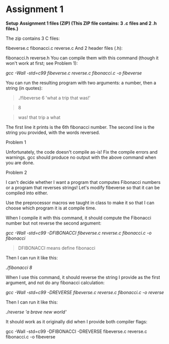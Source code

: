 Assignment 1
==========================

**Setup**
**Assignment 1 files (ZIP) (This ZIP file contains: 3 .c files and 2 .h files.)**

The zip contains 3 C files:

fibeverse.c
fibonacci.c
reverse.c
And 2 header files (.h):

fibonacci.h
reverse.h
You can compile them with this command (though it won't work at first; see Problem 1):

*gcc -Wall -std=c99 fibeverse.c reverse.c fibonacci.c -o fibeverse*

You can run the resulting program with two arguments: a number, then a string (in quotes):

>./fibeverse 6 'what a trip that was!' 

>8 

>was! that trip a what

The first line it prints is the 6th fibonacci number. The second line is the string you provided, with the words reversed.

Problem 1

Unfortunately, the code doesn't compile as-is! Fix the compile errors and warnings. gcc should produce no output with the above command when you are done.

Problem 2

I can't decide whether I want a program that computes Fibonacci numbers or a program that reverses strings! Let's modify fibeverse so that it can be compiled into either.

Use the preprocessor macros we taught in class to make it so that I can choose which program it is at compile time.

When I compile it with this command, it should compute the Fibonacci number but not reverse the second argument:

*gcc -Wall -std=c99 -DFIBONACCI fibeverse.c reverse.c fibonacci.c -o fibonacci*

>DFIBONACCI means define fibonacci

Then I can run it like this:

*./fibonacci 8*

When I use this command, it should reverse the string I provide as the first argument, and not do any fibonacci calculation:

*gcc -Wall -std=c99 -DREVERSE fibeverse.c reverse.c fibonacci.c -o reverse*

Then I can run it like this:

*./reverse 'a brave new world'*

It should work as it originally did when I provide both compiler flags:

gcc -Wall -std=c99 -DFIBONACCI -DREVERSE fibeverse.c reverse.c fibonacci.c -o fibeverse